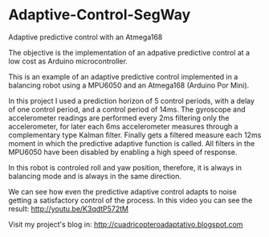 Adaptive-Control-SegWay
========================

Adaptive predictive control with an Atmega168

The objective is the implementation of an adpative predictive control at a low cost as Arduino microcontroller.

This is an example of an adaptive predictive control implemented in a balancing robot using a MPU6050 and an Atmega168 (Arduino Por Mini).

In this project I used a prediction horizon of 5 control periods, with a delay of one control period, and a control period of 14ms. The gyroscope and accelerometer readings are performed every 2ms filtering only the accelerometer, for later each 6ms accelerometer measures through a complementary type Kalman filter. Finally gets a filtered measure each 12ms moment in which the predictive adaptive function is called. All filters in the MPU6050 have been disabled by enabling a high speed of response.

In this robot is controled roll and yaw position, therefore, it is always in balancing mode and is always in the same direction.

We can see how even the predictive adaptive control adapts to noise getting a satisfactory control of the process. In this video you can see the result: http://youtu.be/K3qdtP572tM

Visit my project's blog in: http://cuadricopteroadaptativo.blogspot.com
